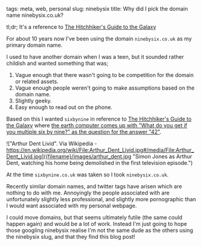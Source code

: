 tags: meta, web, personal
slug: ninebysix
title: Why did I pick the domain name ninebysix.co.uk?

tl;dr; It's a reference to
[The Hitchhiker's Guide to the Galaxy](wiki>The_Hitchhiker%27s_Guide_to_the_Galaxy)

For about 10 years now I've been using the domain `ninebysix.co.uk` as my
primary domain name.

I used to have another domain when I was a teen, but it sounded rather childish and wanted
something that was;
1.  Vague enough that there wasn't going to be competition for the domain or related assets.
2.  Vague enough people weren't going to make assumptions based on the domain name.
3.  Slightly geeky.
4.  Easy enough to read out on the phone.

Based on this I wanted `sixbynine` in reference to 
[The Hitchhiker's Guide to the Galaxy](wiki>The_Hitchhiker%27s_Guide_to_the_Galaxy)
where [the earth computer comes up with "What do you get if you multiple six by nine?" as the
question for the answer "42"](wiki>The_Hitchhiker%27s_Guide_to_the_Galaxy).

!["Arthur Dent Livid". Via Wikipedia - https://en.wikipedia.org/wiki/File:Arthur_Dent_Livid.jpg#/media/File:Arthur_Dent_Livid.jpg]({filename}/images/arthur_dent.jpg "Simon Jones as Arthur Dent, watching his home being demolished in the first television episode.")

At the time `sixbynine.co.uk` was taken so I took `ninebysix.co.uk`. 

Recently similar domain names, and twitter tags have arisen which are nothing to do with me.
Annoyingly the people associated with are unfortunately slightly less professional,
and slightly more pornographic than I would want associated with my personal webpage. 

I could move domains, but that seems ultimately futile (the same could happen again) and 
would be a lot of work.
Instead I'm just going to hope those googling ninebysix realise I'm not the same dude as the
others using the ninebysix slug, and that they find this blog post!
